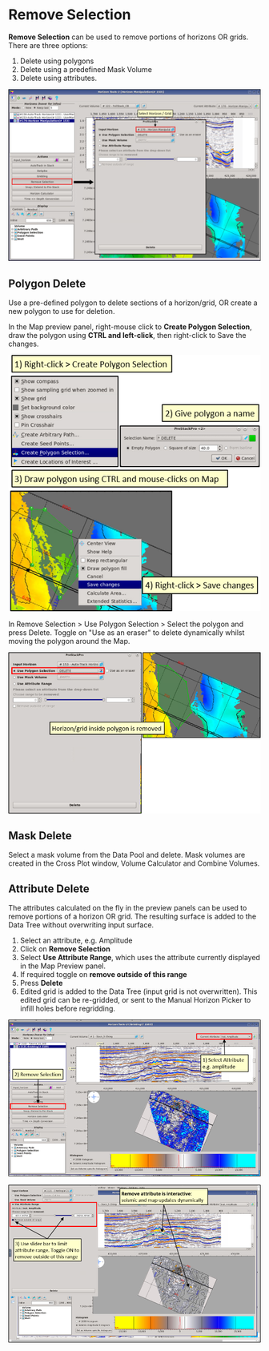 # Remove Selection

**Remove Selection** can be used to remove portions of horizons OR grids. There are three options:

1. Delete using polygons
2. Delete using a predefined Mask Volume
3. Delete using attributes.

![](../../../.gitbook/assets/fig14_remove.png)

## **Polygon Delete**

Use a pre-defined polygon to delete sections of a horizon/grid, OR create a new polygon to use for deletion.

In the Map preview panel, right-mouse click to **Create Polygon Selection**, draw the polygon using **CTRL and left-click**, then right-click to Save the changes.

![Polygon creation](../../../.gitbook/assets/fig13_polyremove.png)

In Remove Selection &gt; Use Polygon Selection &gt; Select the polygon and press Delete. Toggle on "Use as an eraser" to delete dynamically whilst moving the polygon around the Map.

![Polygon delete](../../../.gitbook/assets/fig15_remove_polu.png)

## Mask Delete

Select a mask volume from the Data Pool and delete. Mask volumes are created in the Cross Plot window, Volume Calculator and Combine Volumes.

## Attribute Delete

The attributes calculated on the fly in the preview panels can be used to remove portions of a horizon OR grid. The resulting surface is added to the Data Tree without overwriting input surface.

1. Select an attribute, e.g. Amplitude
2. Click on **Remove Selection** 
3. Select **Use Attribute Range**, which uses the attribute currently displayed in the Map Preview panel.
4. If required toggle on **remove outside of this range**
5. Press **Delete** 
6. Edited grid is added to the Data Tree \(input grid is not overwritten\). This edited grid can be re-gridded, or sent to the Manual Horizon Picker to infill holes before regridding.

![](../../../.gitbook/assets/fig16_attribute_remove1.png)

![Example: remove values of negative amplitude](../../../.gitbook/assets/fig17_attribute_remove2.png)

